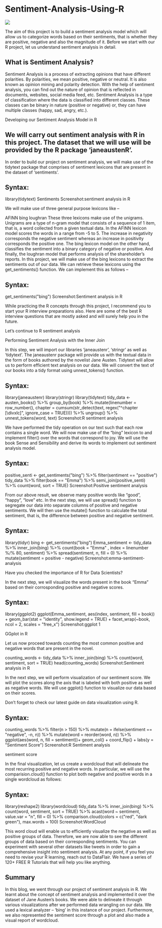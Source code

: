 # Sentiment-Analysis-Using-R

![](https://d2h0cx97tjks2p.cloudfront.net/blogs/wp-content/uploads/sites/2/2019/07/R-project-sentiment-analysis.jpg)

The aim of this project is to build a sentiment analysis model which will allow us to categorize words based on their sentiments, that is whether they are positive, negative and also the magnitude of it. Before we start with our R project, let us understand sentiment analysis in detail.

## What is Sentiment Analysis?

Sentiment Analysis is a process of extracting opinions that have different polarities. By polarities, we mean positive, negative or neutral. It is also known as opinion mining and polarity detection. With the help of sentiment analysis, you can find out the nature of opinion that is reflected in documents, websites, social media feed, etc. Sentiment Analysis is a type of classification where the data is classified into different classes. These classes can be binary in nature (positive or negative) or, they can have multiple classes (happy, sad, angry, etc.).

Developing our Sentiment Analysis Model in R

## We will carry out sentiment analysis with R in this project. The dataset that we will use will be provided by the R package ‘janeaustenR’.

In order to build our project on sentiment analysis, we will make use of the tidytext package that comprises of sentiment lexicons that are present in the dataset of ‘sentiments’.

## Syntax:

library(tidytext)
Sentiments
Screenshot:sentiment analysis in R 

We will make use of three general purpose lexicons like –

AFINN
bing
loughran
These three lexicons make use of the unigrams. Unigrams are a type of n-gram model that consists of a sequence of 1 item, that is, a word collected from a given textual data. In the AFINN lexicon model scores the words in a range from -5 to 5. The increase in negativity corresponds the negative sentiment whereas an increase in positivity corresponds the positive one. The bing lexicon model on the other hand, classifies the sentiment into a binary category of negative or positive. And finally, the loughran model that performs analysis of the shareholder’s reports. In this project, we will make use of the bing lexicons to extract the sentiments out of our data. We can retrieve these lexicons using the get_sentiments() function. We can implement this as follows –

## Syntax:

get_sentiments("bing")
Screenshot:Sentiment analysis in R 

While practicing the R concepts through this project, I recommend you to start your R interview preparations also. Here are some of the best R interview questions that are mostly asked and will surely help you in the future. 

Let’s continue to R sentiment analysis


Performing Sentiment Analysis with the Inner Join

In this step, we will import our libraries ‘janeaustenr’, ‘stringr’ as well as ‘tidytext’. The janeaustenr package will provide us with the textual data in the form of books authored by the novelist Jane Austen. Tidytext will allow us to perform efficient text analysis on our data. We will convert the text of our books into a tidy format using unnest_tokens() function.

## Syntax:

library(janeaustenr)
library(stringr)
library(tidytext)
tidy_data <- austen_books() %>%
 group_by(book) %>%
 mutate(linenumber = row_number(),
   chapter = cumsum(str_detect(text, regex("^chapter [\\divxlc]", 
                          ignore_case = TRUE)))) %>%
ungroup() %>%
unnest_tokens(word, text)
Screenshot:R sentiment analysis

We have performed the tidy operation on our text such that each row contains a single word. We will now make use of the “bing” lexicon to and implement filter() over the words that correspond to joy. We will use the book Sense and Sensibility and derive its words to implement out sentiment analysis model.

## Syntax:

positive_senti <- get_sentiments("bing") %>%
 filter(sentiment == "positive")
tidy_data %>%
 filter(book == "Emma") %>%
 semi_join(positive_senti) %>%
 count(word, sort = TRUE)
Screenshot:Positive sentiment analysis

From our above result, we observe many positive words like “good”, “happy”, “love” etc. In the next step, we will use spread() function to segregate our data into separate columns of positive and negative sentiments. We will then use the mutate() function to calculate the total sentiment, that is, the difference between positive and negative sentiment.

## Syntax:

library(tidyr)
bing <- get_sentiments("bing")
Emma_sentiment <- tidy_data %>%
 inner_join(bing) %>%
 count(book = "Emma" , index = linenumber %/% 80, sentiment) %>%
 spread(sentiment, n, fill = 0) %>%
 mutate(sentiment = positive - negative)
Screenshot:emma-sentiment-analysis

Have you checked the importance of R for Data Scientists?

In the next step, we will visualize the words present in the book “Emma” based on their corrosponding positive and negative scores.

## Syntax:

library(ggplot2)
ggplot(Emma_sentiment, aes(index, sentiment, fill = book)) +
 geom_bar(stat = "identity", show.legend = TRUE) +
 facet_wrap(~book, ncol = 2, scales = "free_x")
Screenshot:ggplot 1

GGplot in R

 

Let us now proceed towards counting the most common positive and negative words that are present in the novel.


counting_words <- tidy_data %>%
 inner_join(bing) %>%
 count(word, sentiment, sort = TRUE)
head(counting_words)
Screenshot:Sentiment analysis in R

In the next step, we will perform visualization of our sentiment score. We will plot the scores along the axis that is labeled with both positive as well as negative words. We will use ggplot() function to visualize our data based on their scores.

Don’t forget to check our latest guide on data visualization using R. 

## Syntax:

counting_words %>%
 filter(n > 150) %>%
 mutate(n = ifelse(sentiment == "negative", -n, n)) %>%
 mutate(word = reorder(word, n)) %>%
 ggplot(aes(word, n, fill = sentiment))+
 geom_col() +
 coord_flip() +
 labs(y = "Sentiment Score")
Screenshot:R Sentiment analysis

sentiment score

 

In the final visualization, let us create a wordcloud that will delineate the most recurring positive and negative words. In particular, we will use the comparision.cloud() function to plot both negative and positive words in a single wordcloud as follows:

## Syntax:

library(reshape2)
library(wordcloud)
tidy_data %>%
 inner_join(bing) %>%
 count(word, sentiment, sort = TRUE) %>%
 acast(word ~ sentiment, value.var = "n", fill = 0) %>%
 comparison.cloud(colors = c("red", "dark green"),
          max.words = 100)
Screenshot:WordCloud

This word cloud will enable us to efficiently visualize the negative as well as positive groups of data. Therefore, we are now able to see the different groups of data based on their corresponding sentiments. You can experiment with several other datasets like tweets in order to gain a comprehensive insight into sentiment analysis. At any point, if you feel you need to revise your R learning, reach out to DataFlair. We have a series of 120+ FREE R Tutorials that will help you like anything.

## Summary

In this blog, we went through our project of sentiment analysis in R. We learnt about the concept of sentiment analysis and implemented it over the dataset of Jane Austen’s books. We were able to delineate it through various visualizations after we performed data wrangling on our data. We used a lexical analyzer – ‘bing’ in this instance of our project. Furthermore, we also represented the sentiment score through a plot and also made a visual report of wordcloud.
